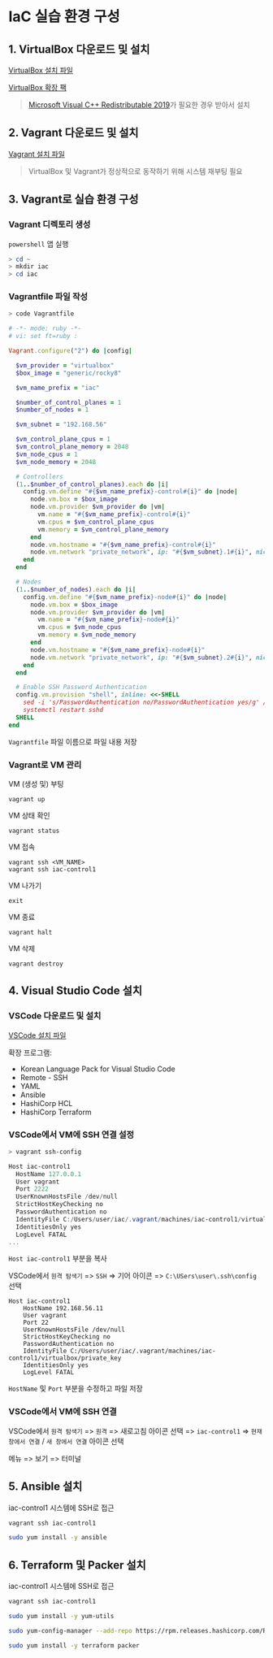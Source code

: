 # IaC 실습 환경 구성

## 1. VirtualBox 다운로드 및 설치

[VirtualBox 설치 파일](https://download.virtualbox.org/virtualbox/7.0.8/VirtualBox-7.0.8-156879-Win.exe)

[VirtualBox 확장 팩](https://download.virtualbox.org/virtualbox/7.0.8/Oracle_VM_VirtualBox_Extension_Pack-7.0.8.vbox-extpack)

> [Microsoft Visual C++ Redistributable 2019](https://aka.ms/vs/17/release/vc_redist.x64.exe)가 필요한 경우 받아서 설치

## 2. Vagrant 다운로드 및 설치

[Vagrant 설치 파일](https://releases.hashicorp.com/vagrant/2.3.4/vagrant_2.3.4_windows_amd64.msi)

> VirtualBox 및 Vagrant가 정상적으로 동작하기 위해 시스템 재부팅 필요

## 3. Vagrant로 실습 환경 구성

### Vagrant 디렉토리 생성

`powershell` 앱 실행

```powershell
> cd ~ 
> mkdir iac
> cd iac
```

### Vagrantfile 파일 작성

```powershell
> code Vagrantfile
```

```ruby
# -*- mode: ruby -*-
# vi: set ft=ruby :

Vagrant.configure("2") do |config|

  $vm_provider = "virtualbox"
  $box_image = "generic/rocky8"

  $vm_name_prefix = "iac"

  $number_of_control_planes = 1
  $number_of_nodes = 1

  $vm_subnet = "192.168.56"

  $vm_control_plane_cpus = 1
  $vm_control_plane_memory = 2048
  $vm_node_cpus = 1
  $vm_node_memory = 2048

  # Controllers
  (1..$number_of_control_planes).each do |i|
    config.vm.define "#{$vm_name_prefix}-control#{i}" do |node|
      node.vm.box = $box_image
      node.vm.provider $vm_provider do |vm|
        vm.name = "#{$vm_name_prefix}-control#{i}"
        vm.cpus = $vm_control_plane_cpus
        vm.memory = $vm_control_plane_memory
      end
      node.vm.hostname = "#{$vm_name_prefix}-control#{i}"
      node.vm.network "private_network", ip: "#{$vm_subnet}.1#{i}", nic_type: "virtio"
    end
  end

  # Nodes
  (1..$number_of_nodes).each do |i|
    config.vm.define "#{$vm_name_prefix}-node#{i}" do |node|
      node.vm.box = $box_image
      node.vm.provider $vm_provider do |vm|
        vm.name = "#{$vm_name_prefix}-node#{i}"
        vm.cpus = $vm_node_cpus
        vm.memory = $vm_node_memory
      end
      node.vm.hostname = "#{$vm_name_prefix}-node#{i}"
      node.vm.network "private_network", ip: "#{$vm_subnet}.2#{i}", nic_type: "virtio"
    end
  end

  # Enable SSH Password Authentication
  config.vm.provision "shell", inline: <<-SHELL
    sed -i 's/PasswordAuthentication no/PasswordAuthentication yes/g' /etc/ssh/sshd_config
    systemctl restart sshd
  SHELL
end
```

`Vagrantfile` 파일 이름으로 파일 내용 저장

### Vagrant로 VM 관리

VM (생성 및) 부팅

```
vagrant up
```

VM 상태 확인

```
vagrant status
```

VM 접속

```
vagrant ssh <VM_NAME>
vagrant ssh iac-control1
```

VM 나가기

```
exit
```

VM 종료

```
vagrant halt
```

VM 삭제

```
vagrant destroy
```

## 4. Visual Studio Code 설치

### VSCode 다운로드 및 설치

[VSCode 설치 파일](https://code.visualstudio.com/sha/download?build=stable&os=win32-x64-user)

확장 프로그램:

- Korean Language Pack for Visual Studio Code
- Remote - SSH
- YAML
- Ansible
- HashiCorp HCL
- HashiCorp Terraform

### VSCode에서 VM에 SSH 연결 설정

```powershell
> vagrant ssh-config

Host iac-control1
  HostName 127.0.0.1
  User vagrant
  Port 2222
  UserKnownHostsFile /dev/null
  StrictHostKeyChecking no
  PasswordAuthentication no
  IdentityFile C:/Users/user/iac/.vagrant/machines/iac-control1/virtualbox/private_key
  IdentitiesOnly yes
  LogLevel FATAL
...
```

`Host iac-control1` 부분을 복사

VSCode에서 `원격 탐색기` => `SSH` => 기어 아이콘 => `C:\USers\user\.ssh\config` 선택

```
Host iac-control1
    HostName 192.168.56.11
    User vagrant
    Port 22
    UserKnownHostsFile /dev/null
    StrictHostKeyChecking no
    PasswordAuthentication no
    IdentityFile C:/Users/user/iac/.vagrant/machines/iac-control1/virtualbox/private_key
    IdentitiesOnly yes
    LogLevel FATAL
```

`HostName` 및 `Port` 부분을 수정하고 파일 저장

### VSCode에서 VM에 SSH 연결

VSCode에서 `원격 탐색기` => `원격` => 새로고침 아이콘 선택 => `iac-control1` => `현재 창에서 연결` / `새 창에서 연결` 아이콘 선택

메뉴 => 보기 => 터미널

## 5. Ansible 설치

iac-control1 시스템에 SSH로 접근

```bash
vagrant ssh iac-control1
```

```bash
sudo yum install -y ansible
```


## 6. Terraform 및 Packer 설치

iac-control1 시스템에 SSH로 접근

```bash
vagrant ssh iac-control1
```

```bash
sudo yum install -y yum-utils
```

```bash
sudo yum-config-manager --add-repo https://rpm.releases.hashicorp.com/RHEL/hashicorp.repo
```

```bash
sudo yum install -y terraform packer
```
